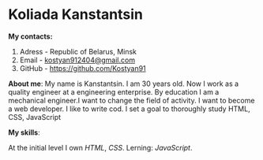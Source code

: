 # Koliada Kanstantsin
**My contacts:**<br>
1. Adress - Republic of Belarus, Minsk
2. Email - kostyan912404@gmail.com
3. GitHub - https://github.com/Kostyan91

**About me**: My name is Kanstantsin. I am 30 years old. Now I work as a quality engineer at a engineering enterprise.  By education I am a mechanical engineer.I want to change the field of activity. I want to become a web developer. I like to write cod. I set a goal to thoroughly study HTML, CSS, JavaScript

**My skills**:

At the initial level I own *HTML*, *CSS*. Lerning: *JavaScript*.
